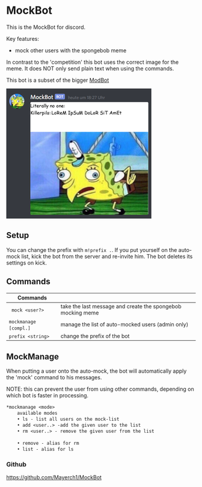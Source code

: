 # MockBot

This is the MockBot for discord.


Key features:
* mock other users with the spongebob meme

In contrast to the 'competition' this bot uses the correct image for the meme. It does NOT only send plain text when using the commands.


This bot is a subset of the bigger [ModBot](https://top.gg/bot/602236567574020133)

![here](readme_example.png)


## Setup

You can change the prefix with ```m!prefix .```.
If you put yourself on the auto-mock list, kick the bot from the server and re-invite him. The bot deletes its settings on kick.


## Commands


|Commands||
|---|---|
|``` mock <user?>```  | take the last message and create the spongebob mocking meme  | 
| ```mockmanage [compl.]```  | manage the list of auto-mocked users (admin only)
| ```prefix <string>```  | change the prefix of the bot|




## MockManage

When putting a user onto the auto-mock, the bot will automatically apply the 'mock' command to his messages.

NOTE: this can prevent the user from using other commands, depending on which bot is faster in processing.

```
*mockmanage <mode>
	available modes
	• ls - list all users on the mock-list
	• add <user..> -add the given user to the list
	• rm <user..> - remove the given user from the list

	• remove - alias for rm
	• list - alias for ls
```




### Github
https://github.com/Mayerch1/MockBot